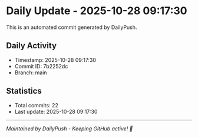 # Daily Update - 2025-10-28 09:17:30

This is an automated commit generated by DailyPush.

## Daily Activity
- Timestamp: 2025-10-28 09:17:30
- Commit ID: 7b2252dc
- Branch: main

## Statistics
- Total commits: 22
- Last update: 2025-10-28 09:17:30

---
*Maintained by DailyPush - Keeping GitHub active! 🚀*
